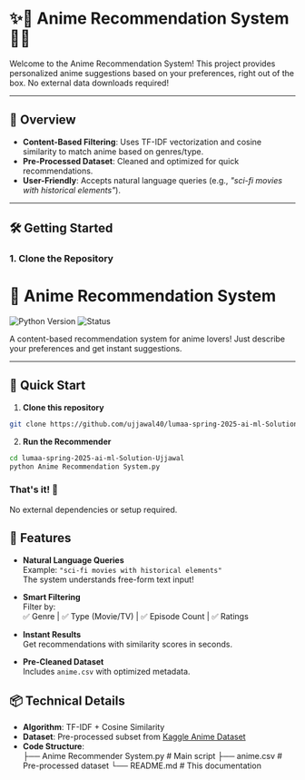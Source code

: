 # ✨🌸 Anime Recommendation System 🌸✨

Welcome to the Anime Recommendation System! This project provides personalized anime suggestions based on your preferences, right out of the box. No external data downloads required! 

---

## 🚀 **Overview**
- **Content-Based Filtering**: Uses TF-IDF vectorization and cosine similarity to match anime based on genres/type.
- **Pre-Processed Dataset**: Cleaned and optimized for quick recommendations.
- **User-Friendly**: Accepts natural language queries (e.g., _"sci-fi movies with historical elements"_).

---

## 🛠️ **Getting Started**

### 1. **Clone the Repository**
# 🎌 Anime Recommendation System

<img src="https://img.shields.io/badge/Python-3.8%2B-blue" alt="Python Version"> <img src="https://img.shields.io/badge/Status-Complete-brightgreen" alt="Status">

A content-based recommendation system for anime lovers! Just describe your preferences and get instant suggestions. 

---

## 🚀 Quick Start

1. **Clone this repository**
```bash
git clone https://github.com/ujjawal40/lumaa-spring-2025-ai-ml-Solution-Ujjawal.git
```

2. **Run the Recommender**
```bash
cd lumaa-spring-2025-ai-ml-Solution-Ujjawal
python Anime Recommendation System.py
```

### **That's it!** 🎉  
No external dependencies or setup required.

## 🎯 Features

- **Natural Language Queries**  
  Example: `"sci-fi movies with historical elements"`  
  The system understands free-form text input!

- **Smart Filtering**  
  Filter by:  
  ✅ Genre | ✅ Type (Movie/TV) | ✅ Episode Count | ✅ Ratings

- **Instant Results**  
  Get recommendations with similarity scores in seconds.

- **Pre-Cleaned Dataset**  
  Includes `anime.csv` with optimized metadata.
## 📦 Technical Details

- **Algorithm**: TF-IDF + Cosine Similarity  
- **Dataset**: Pre-processed subset from [Kaggle Anime Dataset](https://www.kaggle.com/CooperUnion/anime-recommendations-database)  
- **Code Structure**:  
├── Anime Recommender System.py # Main script
├── anime.csv # Pre-processed dataset
└── README.md # This documentation

